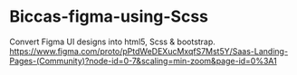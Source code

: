 # Biccas-figma-using-Scss
Convert Figma UI designs into html5, Scss & bootstrap. 
https://www.figma.com/proto/pPtdWeDEXucMxqfS7Mst5Y/Saas-Landing-Pages-(Community)?node-id=0-7&scaling=min-zoom&page-id=0%3A1
